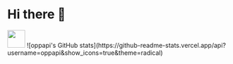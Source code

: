 # Hi there 👋
<img src="https://github.githubassets.com/images/modules/logos_page/GitHub-Mark.png" width="40" />  
![oppapi's GitHub stats](https://github-readme-stats.vercel.app/api?username=oppapi&show_icons=true&theme=radical)
